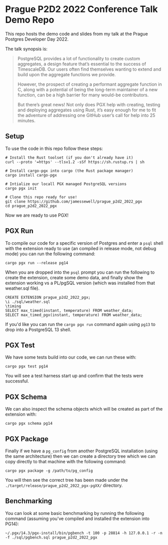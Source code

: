 # Prague P2D2 2022 Conference Talk Demo Repo

This repo hosts the demo code and slides from my talk at the Prague Postgres Developer Day 2022.

The talk synopsis is:

> PostgreSQL provides a lot of functionality to create custom aggregates, a design feature that’s essential to the success of TimescaleDB. Our users often find themselves wanting to extend and build upon the aggregate functions we provide.
>
> However, the prospect of creating a performant aggregate function in C, along with a potential of being the long-term maintainer of a new function, can be a high barrier for many would-be contributors.
>
> But there’s great news! Not only does PGX help with creating, testing and deploying aggregates using Rust, it’s easy enough for me to fit the adventure of addressing one GitHub user’s call for help into 25 minutes.

## Setup

To use the code in this repo follow these steps:

```
# Install the Rust toolset (if you don't already have it) 
curl --proto '=https' --tlsv1.2 -sSf https://sh.rustup.rs | sh

# Install cargo-pgx into cargo (the Rust package manager)
cargo install cargo-pgx

# Intialize our locall PGX managed PostgreSQL versions
cargo pgx init

# Clone this repo ready for use!
git clone https://github.com/jamessewell/prague_p2d2_2022_pgx
cd prague_p2d2_2022_pgx
```

Now we are ready to use PGX!

## PGX Run

To compile our code for a specific version of Postgres and enter a `psql` shell with the extension ready to use (an compiled in release mode, not debug mode) you can run the following command:

```
cargo pgx run --release pg14
```

When you are dropped into the `psql` prompt you can run the following to create the extension, create some demo data, and finally show the extension working vs a PL/pgSQL version (which was installed from that weather.sql file).

```
CREATE EXTENSION prague_p2d2_2022_pgx;
\i ./sql/weather.sql
\timing
SELECT max_timed(instant, temperature) FROM weather_data;
SELECT max_timed_pgx(instant, temperature) FROM weather_data;
```

If you'd like you can run the `cargo pgx run` command again using `pg13` to drop into a PostgreSQL 13 shell.

## PGX Test

We have some tests build into our code, we can run these with:

```
cargo pgx test pg14
```

You will see a test harness start up and confirm that the tests were successful.

## PGX Schema

We can also inspect the schema objects which will be created as part of the extension with:

```
cargo pgx schema pg14
```

## PGX Package

Finally if we have a `pg_config` from another PostgreSQL installation (using the same architecture) then we can create a directory tree which we can copy directly to that machine with the following command:

```
cargo pgx package -g /path/to/pg_config
```

You will then see the correct tree has been made under the `./target/release/prague_p2d2_2022_pgx-pgXX/` directory.

## Benchmarking

You can look at some basic benchmarking by running the following command (assuming you've compiled and installed the extension into PG14):

```
~/.pgx/14.3/pgx-install/bin/pgbench -t 100 -p 28814 -h 127.0.0.1 -r -n  -f ./sql/pgbench.sql prague_p2d2_2022_pgx
```



